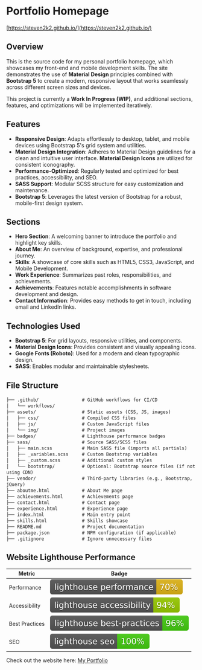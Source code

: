 
# Portfolio Homepage

[https://steven2k2.github.io/](https://steven2k2.github.io/)

## Overview

This is the source code for my personal portfolio homepage, which showcases my front-end and mobile development skills. The site demonstrates the use of **Material Design** principles combined with **Bootstrap 5** to create a modern, responsive layout that works seamlessly across different screen sizes and devices.

This project is currently a **Work In Progress (WIP)**, and additional sections, features, and optimizations will be implemented iteratively.

## Features

- **Responsive Design**: Adapts effortlessly to desktop, tablet, and mobile devices using Bootstrap 5's grid system and utilities.
- **Material Design Integration**: Adheres to Material Design guidelines for a clean and intuitive user interface. **Material Design Icons** are utilized for consistent iconography.
- **Performance-Optimized**: Regularly tested and optimized for best practices, accessibility, and SEO.
- **SASS Support**: Modular SCSS structure for easy customization and maintenance.
- **Bootstrap 5**: Leverages the latest version of Bootstrap for a robust, mobile-first design system.

## Sections

- **Hero Section**: A welcoming banner to introduce the portfolio and highlight key skills.
- **About Me**: An overview of background, expertise, and professional journey.
- **Skills**: A showcase of core skills such as HTML5, CSS3, JavaScript, and Mobile Development.
- **Work Experience**: Summarizes past roles, responsibilities, and achievements.
- **Achievements**: Features notable accomplishments in software development and design.
- **Contact Information**: Provides easy methods to get in touch, including email and LinkedIn links.

## Technologies Used

- **Bootstrap 5**: For grid layouts, responsive utilities, and components.
- **Material Design Icons**: Provides consistent and visually appealing icons.
- **Google Fonts (Roboto)**: Used for a modern and clean typographic design.
- **SASS**: Enables modular and maintainable stylesheets.

## File Structure

```plaintext
├── .github/                # GitHub workflows for CI/CD
│   └── workflows/
├── assets/                 # Static assets (CSS, JS, images)
│   ├── css/                # Compiled CSS files
│   ├── js/                 # Custom JavaScript files
│   └── img/                # Project images
├── badges/                 # Lighthouse performance badges
├── sass/                   # Source SASS/SCSS files
│   ├── main.scss           # Main SASS file (imports all partials)
│   ├── _variables.scss     # Custom Bootstrap variables
│   ├── _custom.scss        # Additional custom styles
│   └── bootstrap/          # Optional: Bootstrap source files (if not using CDN)
├── vendor/                 # Third-party libraries (e.g., Bootstrap, jQuery)
├── aboutme.html            # About Me page
├── achievements.html       # Achievements page
├── contact.html            # Contact page
├── experience.html         # Experience page
├── index.html              # Main entry point
├── skills.html             # Skills showcase
├── README.md               # Project documentation
├── package.json            # NPM configuration (if applicable)
├── .gitignore              # Ignore unnecessary files
```

## Website Lighthouse Performance

| Metric            | Badge                                                                 |
|--------------------|----------------------------------------------------------------------|
| Performance        | ![Performance Badge](badges/lighthouse_performance.svg)            |
| Accessibility      | ![Accessibility Badge](badges/lighthouse_accessibility.svg)        |
| Best Practices     | ![Best Practices Badge](badges/lighthouse_best-practices.svg)      |
| SEO                | ![SEO Badge](badges/lighthouse_seo.svg)                            |

Check out the website here: [My Portfolio](https://steven2k2.github.io)
